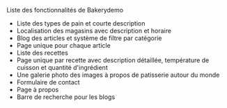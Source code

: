 Liste des fonctionnalités de Bakerydemo

-  Liste des types de pain et courte description
-  Localisation des magasins avec description et horaire
-  Blog des articles et système de filtre par catégorie
-  Page unique pour chaque article 
-  Liste des recettes
-  Page unique par recette avec description détaillée, température de cuisson et quantité d'ingrédient
-  Une galerie photo des images à propos de patisserie autour du monde
-  Formulaire de contact
-  Page à propos
-  Barre de recherche pour les blogs
